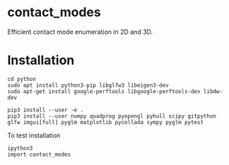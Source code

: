 # contact_modes

Efficient contact mode enumeration in 2D and 3D.

# Installation

    cd python
    sudo apt install python3-pip libglfw3 libeigen3-dev
    sudo apt-get install google-perftools libgoogle-perftools-dev libdw-dev
    
    pip3 install --user -e .
    pip3 install --user numpy quadprog pyopengl pyhull scipy gitpython glfw imgui[full] pyglm matplotlib pycollada sympy pyglm pytest

To test installation

    ipython3
    import contact_modes
